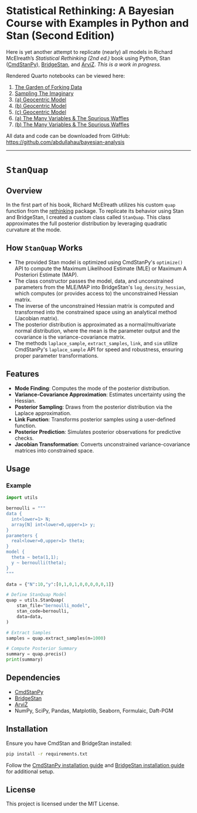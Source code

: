 # Statistical Rethinking: A Bayesian Course with Examples in Python and Stan (Second Edition)

Here is yet another attempt to replicate (nearly) all models in Richard McElreath’s *Statistical Rethinking (2nd ed.)* book using Python, Stan ([CmdStanPy](https://mc-stan.org/cmdstanpy/)), [BridgeStan](https://roualdes.github.io/bridgestan/latest/), and [ArviZ](https://python.arviz.org/en/stable/). *This is a work in progress.*

Rendered Quarto notebooks can be viewed here:

1)  [The Garden of Forking Data](https://abdullahau.github.io/bayesian-analysis/01%20-%20The%20Garden%20of%20Forking%20Data)
2)  [Sampling The Imaginary](https://abdullahau.github.io/bayesian-analysis/02%20-%20Sampling%20The%20Imaginary)
3)  [(a) Geocentric Model](https://abdullahau.github.io/bayesian-analysis/03a%20-%20Geocentric%20Models)
4)  [(b) Geocentric Model](https://abdullahau.github.io/bayesian-analysis/03b%20-%20Geocentric%20Models)
5)  [(c) Geocentric Model](https://abdullahau.github.io/bayesian-analysis/03c%20-%20Geocentric%20Models)
6)  [(a) The Many Variables & The Spurious Waffles](https://abdullahau.github.io/bayesian-analysis/04a%20-%20The%20Many%20Variables%20&%20The%20Suprious%20Waffles)
7)  [(b) The Many Variables & The Spurious Waffles](https://abdullahau.github.io/bayesian-analysis/04b%20-%20The%20Many%20Variables%20&%20The%20Suprious%20Waffles)

All data and code can be downloaded from GitHub: https://github.com/abdullahau/bayesian-analysis

---

# `StanQuap`

## Overview

In the first part of his book, Richard McElreath utilizes his custom `quap` function from the [rethinking](https://github.com/rmcelreath/rethinking) package. To replicate its behavior using Stan and BridgeStan, I created a custom class called `StanQuap`. This class approximates the full posterior distribution by leveraging quadratic curvature at the mode.

## How `StanQuap` Works

- The provided Stan model is optimized using CmdStanPy's `optimize()` API to compute the Maximum Likelihood Estimate (MLE) or Maximum A Posteriori Estimate (MAP).
- The class constructor passes the model, data, and unconstrained parameters from the MLE/MAP into BridgeStan's `log_density_hessian`, which computes (or provides access to) the unconstrained Hessian matrix.
- The inverse of the unconstrained Hessian matrix is computed and transformed into the constrained space using an analytical method (Jacobian matrix).
- The posterior distribution is approximated as a normal/multivariate normal distribution, where the mean is the parameter output and the covariance is the variance-covariance matrix.
- The methods `laplace_sample`, `extract_samples`, `link`, and `sim` utilize CmdStanPy's `laplace_sample` API for speed and robustness, ensuring proper parameter transformations.

## Features

- **Mode Finding**: Computes the mode of the posterior distribution.
- **Variance-Covariance Approximation**: Estimates uncertainty using the Hessian.
- **Posterior Sampling**: Draws from the posterior distribution via the Laplace approximation.
- **Link Function**: Transforms posterior samples using a user-defined function.
- **Posterior Prediction**: Simulates posterior observations for predictive checks.
- **Jacobian Transformation**: Converts unconstrained variance-covariance matrices into constrained space.

## Usage

### Example

```python
import utils

bernoulli = """
data {
  int<lower=1> N;
  array[N] int<lower=0,upper=1> y;
}
parameters {
  real<lower=0,upper=1> theta;
}
model {
  theta ~ beta(1,1);
  y ~ bernoulli(theta);
}
"""

data = {"N":10,"y":[0,1,0,1,0,0,0,0,0,1]}

# Define StanQuap Model
quap = utils.StanQuap(
    stan_file="bernoulli_model",
    stan_code=bernoulli,
    data=data,
)

# Extract Samples
samples = quap.extract_samples(n=1000)

# Compute Posterior Summary
summary = quap.precis()
print(summary)
```

## Dependencies

- [CmdStanPy](https://github.com/stan-dev/cmdstanpy)
- [BridgeStan](https://github.com/roualdes/bridgestan)
- [ArviZ](https://github.com/arviz-devs/arviz)
- NumPy, SciPy, Pandas, Matplotlib, Seaborn, Formulaic, Daft-PGM

## Installation

Ensure you have CmdStan and BridgeStan installed:

```bash
pip install -r requirements.txt
```

Follow the [CmdStanPy installation guide](https://mc-stan.org/cmdstanpy/installation.html) and [BridgeStan installation guide](https://github.com/roualdes/bridgestan) for additional setup.

## License

This project is licensed under the MIT License.

